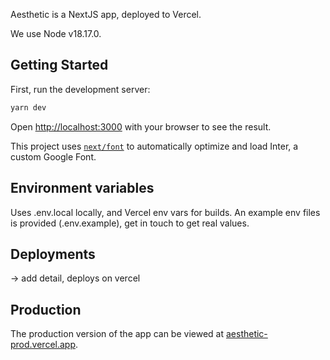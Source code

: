 Aesthetic is a NextJS app, deployed to Vercel.

We use Node v18.17.0.

## Getting Started

First, run the development server:

```bash
yarn dev
```

Open [http://localhost:3000](http://localhost:3000) with your browser to see the result.

This project uses [`next/font`](https://nextjs.org/docs/basic-features/font-optimization) to automatically optimize and load Inter, a custom Google Font.

## Environment variables

Uses .env.local locally, and Vercel env vars for builds. An example env files is provided (.env.example), get in touch to get real values.

## Deployments

-> add detail, deploys on vercel

## Production

The production version of the app can be viewed at [aesthetic-prod.vercel.app](https://aesthetic-prod.vercel.app/).
